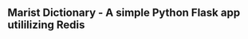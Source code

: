 Marist Dictionary - A simple Python Flask app utililizing Redis
-----------------------------------------------------------------------------------------------
